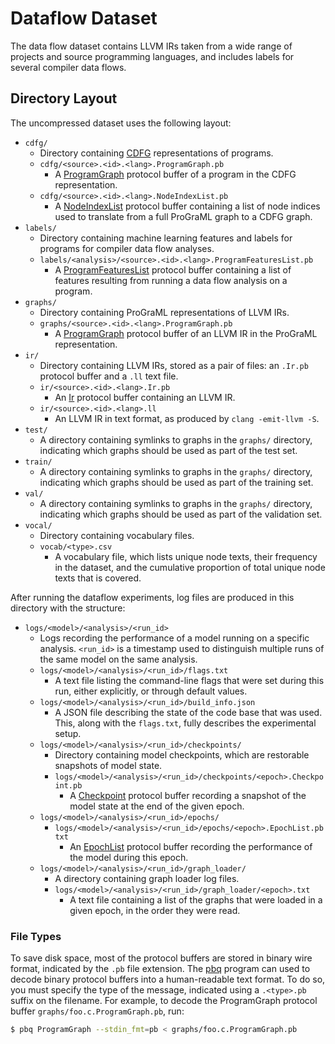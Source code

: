 # Dataflow Dataset

The data flow dataset contains LLVM IRs taken from a wide range of projects and source programming
languages, and includes labels for several compiler data flows.

## Directory Layout

The uncompressed dataset uses the following layout:

* `cdfg/`
    * Directory containing [CDFG](/programl/graph/format/cdfg.h) representations of programs.
    * `cdfg/<source>.<id>.<lang>.ProgramGraph.pb`
        * A [ProgramGraph](/programl/proto/program_graph.proto) protocol buffer of a program in the CDFG representation.
    * `cdfg/<source>.<id>.<lang>.NodeIndexList.pb`
        * A [NodeIndexList](/programl/proto/node.proto) protocol buffer containing a list of node indices used to translate from a full ProGraML graph to a CDFG graph.
* `labels/`
    * Directory containing machine learning features and labels for programs for compiler data flow analyses.
    * `labels/<analysis>/<source>.<id>.<lang>.ProgramFeaturesList.pb`
        * A [ProgramFeaturesList](/programl/proto/program_graph_features.proto) protocol buffer containing a list of features resulting from running a data flow analysis on a program.
* `graphs/`
    * Directory containing ProGraML representations of LLVM IRs.
    * `graphs/<source>.<id>.<lang>.ProgramGraph.pb`
        * A [ProgramGraph](/programl/proto/program_graph.proto) protocol buffer of an LLVM IR in the ProGraML representation.
* `ir/`
    * Directory containing LLVM IRs, stored as a pair of files: an `.Ir.pb` protocol buffer and a `.ll` text file.
    * `ir/<source>.<id>.<lang>.Ir.pb`
        * An [Ir](/programl/proto/ir.proto) protocol buffer containing an LLVM IR.
    * `ir/<source>.<id>.<lang>.ll`
        * An LLVM IR in text format, as produced by `clang -emit-llvm -S`.
* `test/`
    * A directory containing symlinks to graphs in the `graphs/` directory, indicating which graphs should be used as part of the test set.
* `train/`
    * A directory containing symlinks to graphs in the `graphs/` directory, indicating which graphs should be used as part of the training set.
* `val/`
    * A directory containing symlinks to graphs in the `graphs/` directory, indicating which graphs should be used as part of the validation set.
* `vocal/`
    * Directory containing vocabulary files.
    * `vocab/<type>.csv`
      * A vocabulary file, which lists unique node texts, their frequency in the dataset, and the cumulative proportion of total unique node texts that is covered.


After running the dataflow experiments, log files are produced in this directory with the structure:

* `logs/<model>/<analysis>/<run_id>`
    * Logs recording the performance of a model running on a specific analysis. `<run_id>` is a timestamp used to distinguish multiple runs of the same model on the same analysis.
    * `logs/<model>/<analysis>/<run_id>/flags.txt`
        * A text file listing the command-line flags that were set during this run, either explicitly, or through default values.
    * `logs/<model>/<analysis>/<run_id>/build_info.json`
        * A JSON file describing the state of the code base that was used. This, along with the `flags.txt`, fully describes the experimental setup.
    * `logs/<model>/<analysis>/<run_id>/checkpoints/`
        * Directory containing model checkpoints, which are restorable snapshots of model state.
        * `logs/<model>/<analysis>/<run_id>/checkpoints/<epoch>.Checkpoint.pb`
            * A [Checkpoint](/programl/proto/checkpoint.proto) protocol buffer recording a snapshot of the model state at the end of the given epoch.
    * `logs/<model>/<analysis>/<run_id>/epochs/`
        * `logs/<model>/<analysis>/<run_id>/epochs/<epoch>.EpochList.pbtxt`
            * An [EpochList](/programl/proto/epoch.proto) protocol buffer recording the performance of the model during this epoch.
    * `logs/<model>/<analysis>/<run_id>/graph_loader/`
        * A directory containing graph loader log files.
        * `logs/<model>/<analysis>/<run_id>/graph_loader/<epoch>.txt`
            * A text file containing a list of the graphs that were loaded in a given epoch, in the order they were read.


### File Types

To save disk space, most of the protocol buffers are stored in binary wire format, indicated by the
`.pb` file extension. The [pbq](/programl/cmd/pbq.cc) program can used to decode binary
protocol buffers into a human-readable text format. To do so, you must specify the type of the
message, indicated using a `.<type>.pb` suffix on the filename. For example, to decode the
ProgramGraph protocol buffer `graphs/foo.c.ProgramGraph.pb`, run:

```sh
$ pbq ProgramGraph --stdin_fmt=pb < graphs/foo.c.ProgramGraph.pb
```
